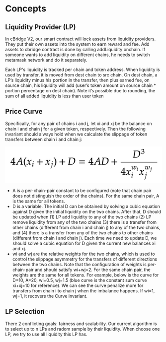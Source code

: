 # Concepts
## Liquidity Provider (LP)
In cBridge V2, our smart contract will lock assets from liquidity providers. They put their own assets into the system to earn reward and fee. Add assets to cbridge contract is done by calling addLiquidity onchain. If someone wants to add liquidity on different chains, he needs to switch metamask network and do it separately.

Each LP's liquidity is tracked per chain and token address. When liquidity is used by transfer, it is moved from dest chain to src chain. On dest chain, a LP’s liquidity minus his portion in the transfer, then plus earned fee, on source chain, his liquidity will add (user’s token amount on source chain * portion percentage on dest chain). Note it’s possible due to rounding, the sum of all added liquidity is less than user token

## Price Curve
Specifically, for any pair of chains i and j, let xi and xj be the balance on chain i and chain j for a given token, respectively. Then the following invariant should always hold when we calculate the slippage of token transfers between chain i and chain j:

![price curve](curve.png)

- A is a per-chain-pair constant to be configured (note that chain pair does not distinguish the order of the chains). For the same chain pair, A is the same for all tokens.
- D is a variable. The initial D can be obtained by solving a cubic equation against D given the initial liquidity on the two chains. After that, D should be updated when (1) LP add liquidity to any of the two chains (2) LP remove liquidity from any of the two chains (3) there is a transfer from other chains (different from chain i and chain j) to any of the two chains, and (4) there is a transfer from any of the two chains to other chains (different from chain i and chain j).  Each time we need to update D, we should solve a cubic equation for D given the current new balances xi and xj.
- wi and wj are the relative weights for the two chains, which is used to control the slippage asymmetry for the transfers of different directions between the two chains. Note that the configuration of weights is per-chain-pair and should satisfy wi+wj=2. For the same chain pair, the weights are the same for all tokens. For example, below is the curve for D=10, A=20, wi=0.5, wj=1.5 (blue curve is the constant sum curve xi+xj=10 for reference). We can see the curve penalize more for transfers from chain i to chain j when the imbalance happens. If wi=1, wj=1, it recovers the Curve invariant.

## LP Selection
There 2 conflicting goals: fairness and scalability. Our current algorithm is to select up to n LPs and radom sample by their liquidity. When choose one LP, we try to use all liquidity this LP has.